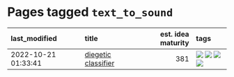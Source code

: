 # Pages tagged `text_to_sound`

|last_modified|title|est. idea maturity|tags
|:---|:---|---:|:---|
|2022-10-21 01:33:41|[diegetic classifier](../diegetic-classifier.md)|381|[![](https://img.shields.io/badge/tag-audio-e839f4)](../tags/audio.md) [![](https://img.shields.io/badge/tag-classification-b08442)](../tags/classification.md) [![](https://img.shields.io/badge/tag-experimental-869bd0)](../tags/experimental.md) [![](https://img.shields.io/badge/tag-text_to_sound-e6ab9)](../tags/text_to_sound.md)|